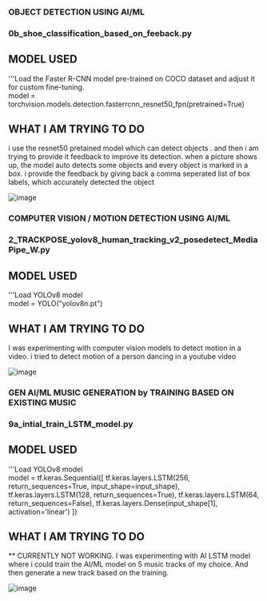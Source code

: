 ### ########################################################################  
### OBJECT DETECTION USING AI/ML
### 0b_shoe_classification_based_on_feeback.py

## MODEL USED
'''Load the Faster R-CNN model pre-trained on COCO dataset and adjust it for custom fine-tuning.  
model = torchvision.models.detection.fasterrcnn_resnet50_fpn(pretrained=True)  

## WHAT I AM TRYING TO DO
i use the resnet50 pretained model which can detect objects . and then i am trying to provide it feedback to improve its detection. when a picture shows up, the model auto detects some objects and every object is marked in a box. i provide the feedback by giving back a comma seperated list of box labels, which accurately detected the object

![image](https://github.com/user-attachments/assets/0577e7b9-ba47-4f96-8b16-d2cd60a2975f)
   
   
   
### ########################################################################  
### COMPUTER VISION / MOTION DETECTION USING AI/ML
### 2_TRACKPOSE_yolov8_human_tracking_v2_posedetect_MediaPipe_W.py

## MODEL USED
'''Load YOLOv8 model  
model = YOLO("yolov8n.pt")  

## WHAT I AM TRYING TO DO
I was experimenting with computer vision models to detect motion in a video. i tried to detect motion of a person dancing in a youtube video

![image](https://github.com/user-attachments/assets/151424f8-1b02-4de5-a8e4-512a99dc20a1)
   


### #######################################################################   
### GEN AI/ML MUSIC GENERATION by TRAINING BASED ON EXISTING MUSIC
### 9a_intial_train_LSTM_model.py
## MODEL USED
'''Load YOLOv8 model  
model = tf.keras.Sequential([
    tf.keras.layers.LSTM(256, return_sequences=True, input_shape=input_shape),
    tf.keras.layers.LSTM(128, return_sequences=True),
    tf.keras.layers.LSTM(64, return_sequences=False),
    tf.keras.layers.Dense(input_shape[1], activation='linear')
])  

## WHAT I AM TRYING TO DO
** CURRENTLY NOT WORKING. I was experimenting with AI LSTM model where i could train the AI/ML model on 5 music tracks of my choice. And then generate a new track based on the training.  

![image](https://github.com/user-attachments/assets/375a6f43-1b16-4b6c-9b2e-9ac71c1d5d72)
